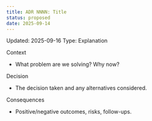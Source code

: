 ```yaml
---
title: ADR NNNN: Title
status: proposed
date: 2025-09-14
---
```

Updated: 2025-09-16
Type: Explanation

Context
- What problem are we solving? Why now?

Decision
- The decision taken and any alternatives considered.

Consequences
- Positive/negative outcomes, risks, follow-ups.

